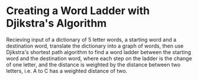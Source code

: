# Creating a Word Ladder with Djikstra's Algorithm

Recieving input of a dictionary of 5 letter words, a starting word and a destination word, translate the dictionary into a graph of words, 
then use Djikstra's shortest path algorithm to find a word ladder between the starting word and the destination word, 
where each step on the ladder is the change of one letter, and the distance is weighted by the distance between two letters, i.e. A to C has a weighted distance of two.
